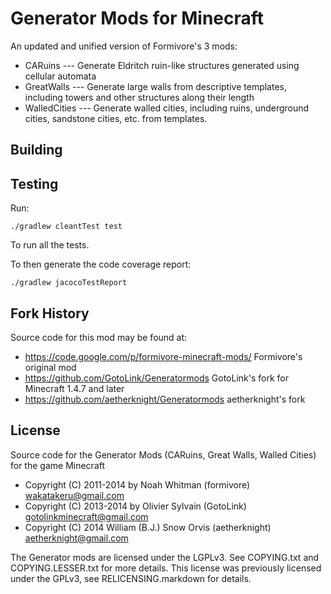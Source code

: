 # Generator Mods for Minecraft

An updated and unified version of Formivore's 3 mods:

* CARuins --- Generate Eldritch ruin-like structures generated using cellular automata
* GreatWalls --- Generate large walls from descriptive templates, including towers and other structures along their length
* WalledCities --- Generate walled cities, including ruins, underground cities, sandstone cities, etc. from templates.

## Building

## Testing

Run:

    ./gradlew cleantTest test

To run all the tests.

To then generate the code coverage report:

    ./gradlew jacocoTestReport

## Fork History

Source code for this mod may be found at:

* https://code.google.com/p/formivore-minecraft-mods/ Formivore's original mod
* https://github.com/GotoLink/Generatormods GotoLink's fork for Minecraft 1.4.7 and later
* https://github.com/aetherknight/Generatormods aetherknight's fork

## License

Source code for the Generator Mods (CARuins, Great Walls, Walled Cities) for the game Minecraft
* Copyright (C) 2011-2014 by Noah Whitman (formivore) <wakatakeru@gmail.com>
* Copyright (C) 2013-2014 by Olivier Sylvain (GotoLink) <gotolinkminecraft@gmail.com>
* Copyright (C) 2014 William (B.J.) Snow Orvis (aetherknight) <aetherknight@gmail.com>

The Generator mods are licensed under the LGPLv3. See COPYING.txt and
COPYING.LESSER.txt for more details. This license was previously licensed under
the GPLv3, see RELICENSING.markdown for details.
